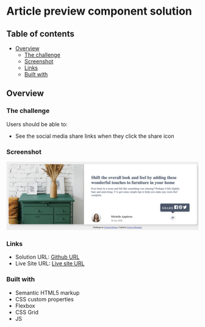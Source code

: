 #  Article preview component solution

## Table of contents

- [Overview](#overview)
  - [The challenge](#the-challenge)
  - [Screenshot](#screenshot)
  - [Links](#links)
  - [Built with](#built-with)


## Overview

### The challenge

Users should be able to:

- See the social media share links when they click the share icon

### Screenshot

![](./screenshot.png)


### Links

- Solution URL: [Github URL](https://github.com/gkuzivam/article-preview-component/tree/main)
- Live Site URL: [Live site URL](https://gkuzivam.github.io/article-preview-component/)

### Built with

- Semantic HTML5 markup
- CSS custom properties
- Flexbox
- CSS Grid
- JS
